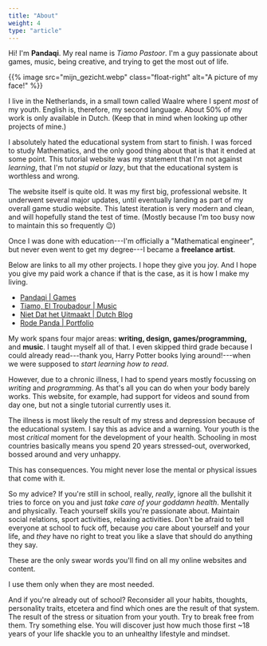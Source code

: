 ```yaml
---
title: "About"
weight: 4
type: "article"
---
```


Hi! I'm **Pandaqi**. My real name is _Tiamo Pastoor_. I'm a guy passionate about games, music, being creative, and trying to get the most out of life.

{{% image src="mijn_gezicht.webp" class="float-right" alt="A picture of my face!" %}}

I live in the Netherlands, in a small town called Waalre where I spent _most_ of my youth. English is, therefore, my second language. About 50% of my work is only available in Dutch. (Keep that in mind when looking up other projects of mine.)

I absolutely hated the educational system from start to finish. I was forced to study Mathematics, and the only good thing about that is that it ended at some point. This tutorial website was my statement that I'm not against _learning_, that I'm not _stupid_ or _lazy_, but that the educational system is worthless and wrong.

The website itself is quite old. It was my first big, professional website. It underwent several major updates, until eventually landing as part of my overall game studio website. This latest iteration is very modern and clean, and will hopefully stand the test of time. (Mostly because I'm too busy now to maintain this so frequently 😉)

Once I was done with education---I'm officially a "Mathematical engineer", but never even went to get my degree---I became a **freelance artist**.

Below are links to all my other projects. I hope they give you joy. And I hope you give my paid work a chance if that is the case, as it is how I make my living.

* [Pandaqi | Games](https://pandaqi.com)
* [Tiamo, El Troubadour | Music](https://eltroubadour.com)
* [Niet Dat het Uitmaakt | Dutch Blog](https://nietdathetuitmaakt.nl)
* [Rode Panda | Portfolio](https://rodepanda.com)

My work spans four major areas: **writing, design, games/programming,** and **music**. I taught myself all of that. I even skipped third grade because I could already read---thank you, Harry Potter books lying around!---when we were supposed to _start learning how to read_.

However, due to a chronic illness, I had to spend years mostly focussing on _writing_ and _programming_. As that's all you can do when your body barely works. This website, for example, had support for videos and sound from day one, but not a single tutorial currently uses it.

The illness is most likely the result of my stress and depression because of the educational system. I say this as advice and a warning. Your youth is the most _critical_ moment for the development of your health. Schooling in most countries basically means you spend 20 years stressed-out, overworked, bossed around and very unhappy. 

This has consequences. You might never lose the mental or physical issues that come with it.

So my advice? If you're still in school, really, _really_, ignore all the bullshit it tries to force on you and just _take care of your goddamn health_. Mentally and physically. Teach yourself skills you're passionate about. Maintain social relations, sport activities, relaxing activities. Don't be afraid to tell everyone at school to fuck off, because _you_ care about yourself and your life, and _they_ have no right to treat you like a slave that should do anything they say.

These are the only swear words you'll find on all my online websites and content. 

I use them only when they are most needed.

And if you're already out of school? Reconsider all your habits, thoughts, personality traits, etcetera and find which ones are the result of that system. The result of the stress or situation from your youth. Try to break free from them. Try something else. You will discover just how much those first ~18 years of your life shackle you to an unhealthy lifestyle and mindset.